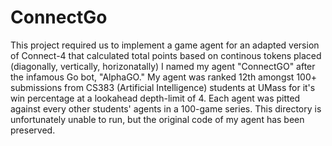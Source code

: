 # ConnectGo
This project required us to implement a game agent for an adapted version of Connect-4 that calculated total points based on continous tokens placed (diagonally, vertically, horizonatally)
I named my agent "ConnectGO" after the infamous Go bot, "AlphaGO."
My agent was ranked 12th amongst 100+ submissions from CS383 (Artificial Intelligence) students at UMass for it's win percentage at a lookahead depth-limit of 4. Each agent was pitted against every other students' agents in a 100-game series.
This directory is unfortunately unable to run, but the original code of my agent has been preserved.
